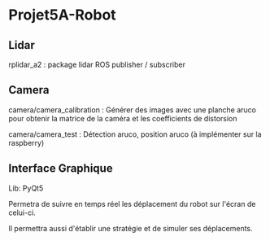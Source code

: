 # Projet5A-Robot

## Lidar
rplidar_a2 : package lidar ROS publisher / subscriber

## Camera
camera/camera_calibration : Générer des images avec une planche aruco pour obtenir la matrice de la caméra et les coefficients de distorsion

camera/camera_test : Détection aruco, position aruco (à implémenter sur la raspberry)


## Interface Graphique
Lib: PyQt5

Permetra de suivre en temps réel les déplacement du robot sur l'écran de celui-ci. 


Il permettra aussi d'établir une stratégie et de simuler ses déplacements.

